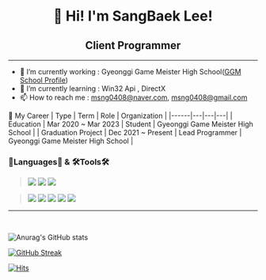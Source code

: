# <div align=center> 👋 Hi! I'm SangBaek Lee! </div>

## <div align=center> Client Programmer </div>

---
 - 🔭 I’m currently working  : Gyeonggi Game Meister High School([GGM School Profile](http://ggm.gondr.net/user/profile/89))
 - 🌱 I’m currently learning : Win32 Api , DirectX 
 - 📫 How to reach me        : msng0408@naver.com, msng0408@gmail.com

🚗 My Career
| Type | Term | Role | Organization |
|------|---|---|---|
| Education | Mar 2020 ~ Mar 2023 | Student | Gyeonggi Game Meister High School |
| Graduation Project | Dec 2021 ~ Present | Lead Programmer | Gyeonggi Game Meister High School |

### 📖Languages📖 & 🛠️Tools🛠️ ###
><img src="https://img.shields.io/badge/C++-00599C?style=flat&logo=C%2B%2B&logoColor=white"/>
><img src="https://img.shields.io/badge/C Sharp-239120?style=flat&logo=C Sharp&logoColor=white"/>
><img src="https://img.shields.io/badge/PHP-777BB4?style=flat&logo=PHP&logoColor=white"/>

><img src="https://img.shields.io/badge/Unity-000000?style=flat&logo=Unity&logoColor=white%"/>
><img src="https://img.shields.io/badge/Sourcetree-0052CC?style=flat&logo=Sourcetree&logoColor=white%"/>
><img src="https://img.shields.io/badge/Desktop-5C2D91?style=flat&logo=GitHub&logoColor=white"/></a> 
><img src="https://img.shields.io/badge/PhpMyAdmin-6C78AF?style=flat&logo=phpMyAdmin&logoColor=white"/>
><img src="https://img.shields.io/badge/Notion-000000?style=flat&logo=Notion&logoColor=white"/>

---

<br>

![Anurag's GitHub stats](https://github-readme-stats.vercel.app/api?username=crush0408&count_private=true&show_icons=true&theme=radical)

[![GitHub Streak](http://github-readme-streak-stats.herokuapp.com?user=crush0408&theme=radical&date_format=M%20j%5B%2C%20Y%5D)](https://git.io/streak-stats)
<br>

[![Hits](https://hits.seeyoufarm.com/api/count/incr/badge.svg?url=https%3A%2F%2Fgithub.com%2Fcrush0408&count_bg=%230D72ED&title_bg=%23555555&icon=&icon_color=%23E7E7E7&title=hits&edge_flat=false)](https://hits.seeyoufarm.com)
